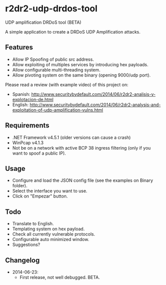 r2dr2-udp-drdos-tool
====================

UDP amplification DRDoS tool (BETA)

A simple application to create a DRDoS UDP Amplification attacks.

Features
-----
- Allow IP Spoofing of public src address. 
- Allow exploiting of multiples services by introducing hex payloads.
- Allow configurable multi-threading system.
- Allow pivoting system on the same binary (opening 9000/udp port).

Please read a review (with example video) of this project on:
- Spanish: http://www.securitybydefault.com/2014/06/r2dr2-analisis-y-explotacion-de.html
- English: http://www.securitybydefault.com/2014/06/r2dr2-analysis-and-exploitation-of-udp-amplification-vulns.html

Requirements
-----

- .NET Framework v4.5.1 (older versions can cause a crash)
- WinPcap v4.1.3
- Not be on a network with active BCP 38 ingress filtering (only if you want to spoof a public IP).

Usage
-----
- Configure and load the JSON config file (see the examples on Binary folder).
- Select the interface you want to use.
- Click on "Empezar" button.


Todo
----
- Translate to English.
- Templating system on hex payload.
- Check all currently vulnerable protocols. 
- Configurable auto minimized window. 
- Suggestions?

Changelog
--------
- 2014-06-23: 
  - First release, not well debugged. BETA.
